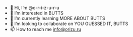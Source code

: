 - 👋 Hi, I’m @o-r-i-z-u-r-u
- 👀 I’m interested in BUTTS
- 🌱 I’m currently learning MORE ABOUT BUTTS
- 💞️ I’m looking to collaborate on YOU GUESSED IT, BUTTS
- 📫 How to reach me info@orizu.ru
